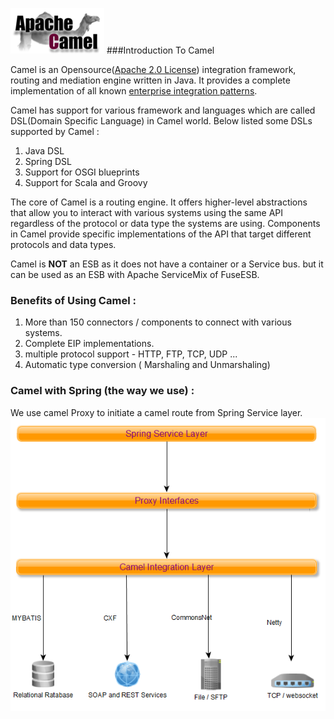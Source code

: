 ![Camel Logo](https://github.com/MajescoIndia/Camel-POCs/blob/master/img/Apache-camel-logo.png)
###Introduction To Camel

Camel is an Opensource([Apache 2.0 License](http://www.apache.org/licenses/LICENSE-2.0)) integration framework, routing and mediation engine written in Java. It provides a complete implementation of all known [enterprise integration patterns](http://www.enterpriseintegrationpatterns.com/).

Camel has support for various framework and languages which are called DSL(Domain Specific Language) in Camel world. Below listed some DSLs supported by Camel :

1. Java DSL
2. Spring DSL
3. Support for OSGI blueprints
4. Support for Scala and Groovy

The core of Camel is a routing engine. It offers higher-level abstractions that allow you to interact with various systems using the same API regardless of the protocol or data type the systems are using. Components in Camel provide specific implementations of the API that target different protocols and data types.

Camel is **NOT** an ESB as it does not have a container or a Service bus. but it can be used as an ESB with Apache ServiceMix of FuseESB.

### Benefits of Using Camel :

1. More than 150 connectors / components to connect with various systems.
2. Complete EIP implementations.
3. multiple protocol support - HTTP, FTP, TCP, UDP ...
4. Automatic type conversion ( Marshaling and Unmarshaling)


### Camel with Spring (the way we use) :

We use camel Proxy to initiate a camel route from Spring Service layer.
![Camel Proxy](https://github.com/MajescoIndia/Camel-POCs/blob/master/img/ProxyDiagram.PNG)
